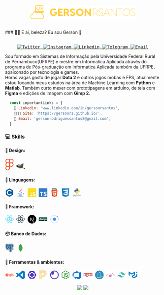 <p align="center">
  <img alt="logo" src=".github/logo.png"/>
</p>

<br>
### 🤙🏾 E aí, beleza? Eu sou Gerson 👋

<samp>
  </br>
  </br>
  <p align="center">
    <a href="https://twitter.com/gersonrs3" target="_blank" >
      <img alt="Twitter" src="https://img.shields.io/badge/-Twitter-9cf?logo=Twitter&logoColor=white">
    </a>
    <a href="https://instagram.com/gersonrsantos" target="_blank" >
      <img alt="Instagram" src="https://img.shields.io/badge/-Instagram-ff2b8e?logo=Instagram&logoColor=white">
    </a>
    <a href="www.linkedin.com/in/gersonrsantos" target="_blank" >
      <img alt="Linkedin" src="https://img.shields.io/badge/-Linkedin-blue?logo=Linkedin&logoColor=white">
    </a>
    <a href="https://t.me/gersonrsantos" target="_blank" >
      <img alt="Telegram" src="https://img.shields.io/badge/-Telegram-blue?logo=Telegram&logoColor=white">
    </a>
    <a href="mailto:gersonrodriguessantos8@gmail.com" target="_blank" >
      <img alt="Email" src="https://img.shields.io/badge/-Email-c14438?logo=Gmail&logoColor=white">
    </a>
  </p>
</samp>

Sou formado em Sistemas de Informação pela Universidade Federal Rural de Pernambuco(UFRPE) e mestre em Informatica Aplicada através do programa de Pós-graduação em Informatica Aplicada também da UFRPE, apaixonado por tecnologia e games.
<br/>
Horas vagas gosto de jogar **Dota 2** e outros jogos mobas e FPS, atualmente estou focando meus estudos na área de Machine Learning com **Python** e **Matlab**. Também curto mexer com prototipagens em arduino, de tela com **Figma** e edições de imagem com **Gimp 2**.

```js
  const importantLinks = {
    📒 Linkedin: 'www.linkedin.com/in/gersonrsantos',
    👨🏾‍💻 Site: 'https://gersonrs.github.io/',
    👋 Email: 'gersonrodriguessantos8@gmail.com',
  }
```

### 💻 Skills

#### 🎨 Design: <br/>

<samp>
  <p align="left">
    <img alt="Figma" src=".github/figma.svg" width="28px"/>
    <img alt="Gimp" src=".github/gimp.svg" width="28px" />
  </p>
</samp>

#### 💬 Linguagens: <br/>

<samp>
  <p align="left">
    <img alt="C" src=".github/c.svg" width="28px" />
    <img alt="Java" src=".github/java.svg" width="28px" />
    <img alt="Javascript" src=".github/javascript.svg" width="28px" />
    <img alt="Typescript" src=".github/typescript.svg" width="28px" />
    <img alt="HTML5" src=".github/html5.svg" width="28px" />
    <img alt="CSS3" src=".github/css3.svg" width="28px" />
    <img alt="Python" src=".github/python.svg" width="28px" />
  </p>
</samp>

#### 🔨 Framework: <br/>

<samp>
  <p align="left">
    <img alt="React" src=".github/react.svg" width="28px" />
    <img alt="React Native" src=".github/reactnative.svg" width="28px" />
    <img alt="Next.js" src=".github/next-dot-js.svg" width="28px" />
    <img alt="Django" src=".github/django.svg" width="28px" />
    <img alt="Ionic" src=".github/ionic.svg" width="28px" />
  </p>
</samp>
  
#### 📦 Banco de Dados: <br/>
<samp>
    <p align="left">
      <img alt="PostgreSQL" src=".github/postgresql.svg" width="28px" />
      <img alt="MongoDB" src=".github/mongodb.svg" width="28px" />
    </p>
  </samp>
  
#### 🔧 Ferramentas & ambientes: <br/>
   <samp>
    <p align="left">
      <img alt="Git" src=".github/git.svg" width="28px" />
      <img alt="VS Code" src=".github/vscode.svg" width="28px" />
      <img alt="ESLint" src=".github/eslint.svg" width="28px" />
      <img alt="Prettier" src=".github/prettier.svg" width="28px" />
      <img alt="Insomnia" src=".github/insomnia.svg" width="28px" />
      <img alt="Node.js" src=".github/node-dot-js.svg" width="28px" />
      <img alt="Azure DevOps" src=".github/azuredevops.svg" width="28px" />
      <img alt="NPM" src=".github/npm.svg" width="28px" />
      <img alt="Yarn" src=".github/yarn.svg" width="28px" />
      <img alt="Styled Components" src=".github/styled-components.svg" width="28px" />
      <img alt="Tailwind CSS" src=".github/tailwindcss.svg" width="28px" />
      <img alt="Material UI" src=".github/material-ui.svg" width="28px" />
    </p>
  </samp>

<p align="center">
    <img
      align="center"
      src="https://github-readme-stats.vercel.app/api/top-langs/?username=GersonRS&layout=compact&title_color=58A6DA&icon_color=8B949E&text_color=8B949E&bg_color=ffffff00"
    />
  <img align="center"
      height="165" src="https://github-readme-stats.vercel.app/api?username=GersonRS&show_icons=true&title_color=58A6DA&icon_color=8B949E&text_color=8B949E&bg_color=ffffff00" />
</p>
